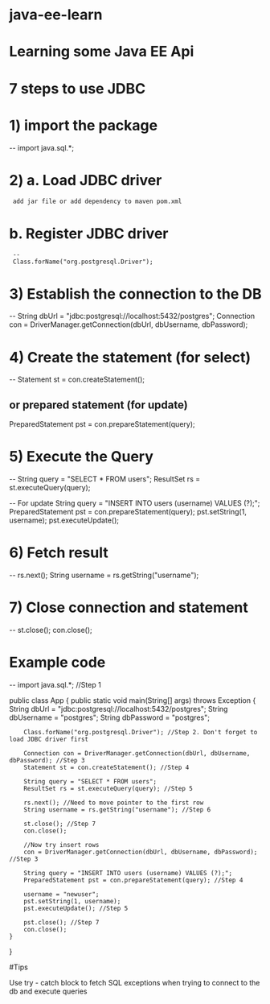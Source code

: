 # java-ee-learn

# Learning some Java EE Api

# 7 steps to use JDBC

# 1) import the package
--
import java.sql.*;

# 2) a. Load JDBC driver
     add jar file or add dependency to maven pom.xml
#    b. Register JDBC driver
     --
     Class.forName("org.postgresql.Driver");

# 3) Establish the connection to the DB
--
String dbUrl = "jdbc:postgresql://localhost:5432/postgres";
Connection con = DriverManager.getConnection(dbUrl, dbUsername, dbPassword);

# 4) Create the statement (for select)
--
Statement st = con.createStatement();

or prepared statement (for update)
--
PreparedStatement pst = con.prepareStatement(query);

# 5) Execute the Query
--
String query = "SELECT * FROM users";
ResultSet rs = st.executeQuery(query);

-- For update
String query = "INSERT INTO users (username) VALUES (?);";
PreparedStatement pst = con.prepareStatement(query);
pst.setString(1, username);
pst.executeUpdate();

# 6) Fetch result
--
rs.next();
String username = rs.getString("username");

# 7) Close connection and statement
--
st.close();
con.close();

# Example code
--
import java.sql.*; //Step 1

public class App {
    public static void main(String[] args) throws Exception {
        String dbUrl = "jdbc:postgresql://localhost:5432/postgres";
		String dbUsername = "postgres";
		String dbPassword = "postgres";

        Class.forName("org.postgresql.Driver"); //Step 2. Don't forget to load JDBC driver first

        Connection con = DriverManager.getConnection(dbUrl, dbUsername, dbPassword); //Step 3
        Statement st = con.createStatement(); //Step 4

        String query = "SELECT * FROM users";
        ResultSet rs = st.executeQuery(query); //Step 5

        rs.next(); //Need to move pointer to the first row
        String username = rs.getString("username"); //Step 6

        st.close(); //Step 7
        con.close();

        //Now try insert rows
        con = DriverManager.getConnection(dbUrl, dbUsername, dbPassword); //Step 3

        String query = "INSERT INTO users (username) VALUES (?);";
        PreparedStatement pst = con.prepareStatement(query); //Step 4

        username = "newuser";
		pst.setString(1, username);
		pst.executeUpdate(); //Step 5

        pst.close(); //Step 7
		con.close();
    }
}

#Tips

Use try - catch block to fetch SQL exceptions when trying to connect to the db and execute queries
